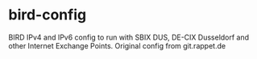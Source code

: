# bird-config
BIRD IPv4 and IPv6 config to run with SBIX DUS, DE-CIX Dusseldorf and other Internet Exchange Points.
Original config from git.rappet.de
